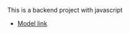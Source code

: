 This is a backend project with javascript

- [Model link](https://app.eraser.io/workspace/YtPqZ1VogxGy1jzIDkzj)